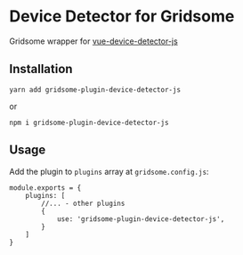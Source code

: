 # Device Detector for Gridsome

Gridsome wrapper for [vue-device-detector-js](https://github.com/Xceldeveloper/vue-device-detector-js)

## Installation
```
yarn add gridsome-plugin-device-detector-js
```
or

```
npm i gridsome-plugin-device-detector-js
```

## Usage
Add the plugin to `plugins` array at `gridsome.config.js`:
```
module.exports = {
    plugins: [
        //... - other plugins
        {
            use: 'gridsome-plugin-device-detector-js',
        }
    ]
}
```
